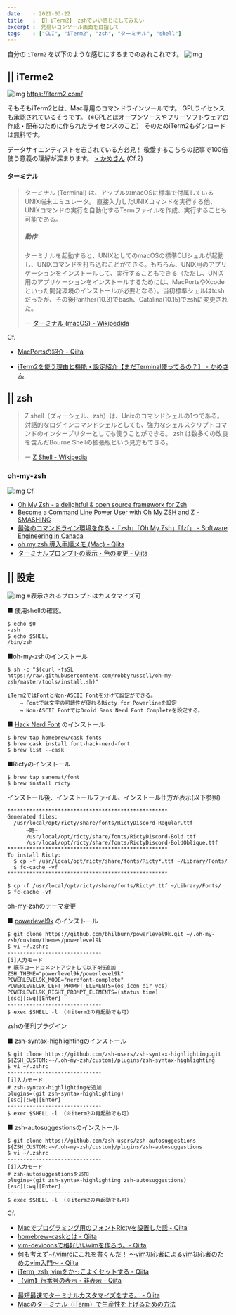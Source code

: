 ```yaml
---
date    : 2021-03-22
title   : 【🐚 iTerm2】 zshでいい感じにしてみたい
excerpt :　見易いコンソール画面を目指して
tags    : ["CLI", "iTerm2", "zsh", "ターミナル", "shell"]
---
```


自分の `iTerm2` を以下のような感じにするまでのあれこれです。
![img](https://i.gyazo.com/e8e91e01f0252350b8fc3bfe0432c350.png)


## || iTerme2
![img](https://iterm2.com/img/logo2x.jpg)
https://iterm2.com/


そもそもiTerm2とは、Mac専用のコマンドラインツールです。
GPLライセンスも承認されているそうです。
(※GPLとはオープンソースやフリーソフトウェアの作成・配布のために作られたライセンスのこと）
そのためiTerm2もダンロードは無料です。

データサイエンティストを志されている方必見！
敬愛するこちらの記事で100倍使う意義の理解が深まります。
[> かめさん](https://datawokagaku.com/iterm2_intro/) (Cf.2)



#### ターミナル
> ターミナル (Terminal) は、アップルのmacOSに標準で付属しているUNIX端末エミュレータ。
> 直接入力したUNIXコマンドを実行する他、UNIXコマンドの実行を自動化するTermファイルを作成、実行することも可能である。
>
> ##### 動作
> ターミナルを起動すると、UNIXとしてのmacOSの標準CLIシェルが起動し、UNIXコマンドを打ち込むことができる。もちろん、UNIX用のアプリケーションをインストールして、実行することもできる（ただし、UNIX用のアプリケーションをインストールするためには、MacPortsやXcodeといった開発環境のインストールが必要となる）。当初標準シェルはtcshだったが、その後Panther(10.3)でbash、Catalina(10.15)でzshに変更された。
>
> ー [ターミナル (macOS) - Wikipedida](https://ja.wikipedia.org/wiki/%E3%82%BF%E3%83%BC%E3%83%9F%E3%83%8A%E3%83%AB_(macOS))

Cf.
+ [MacPortsの紹介 - Qiita](https://qiita.com/tenomoto/items/66614f982de96641d662)
* [iTerm2を使う理由と機能・設定紹介【まだTerminal使ってるの？】 - かめさん](https://datawokagaku.com/iterm2_intro/)



## || zsh
> Z shell（ズィーシェル、zsh）は、Unixのコマンドシェルの1つである。対話的なログインコマンドシェルとしても、強力なシェルスクリプトコマンドのインタープリターとしても使うことができる。 zsh は数多くの改良を含んだBourne Shellの拡張版という見方もできる。
>
> ー [Z Shell - Wikipedia](https://ja.wikipedia.org/wiki/Z_Shell)

### oh-my-zsh
![img](https://ohmyz.sh/img/OMZLogo_BnW.png)
Cf.
* [Oh My Zsh - a delightful & open source framework for Zsh](https://ohmyz.sh/)
* [Become a Command Line Power User with Oh My ZSH and Z - SMASHING](https://www.smashingmagazine.com/2015/07/become-command-line-power-user-oh-my-zsh-z/)
* [最強のコマンドライン環境を作る -「zsh」「Oh My Zsh」「fzf」 - Software Engineering in Canada](https://higalex.com/2020/12/19/zsh-oh-my-zsh-fzf/)
* [oh my zsh 導入手順メモ (Mac) - Qiita](https://qiita.com/NaokiIshimura/items/249bb1a101b626a59387)
* [ターミナルプロンプトの表示・色の変更 - Qiita](https://qiita.com/hmmrjn/items/60d2a64c9e5bf7c0fe60)

## || 設定
![img](https://ottan.xyz/uploads/2019/05/190511-7e43a148ff87e513.png)
※表示されるプロンプトはカスタマイズ可


■ 使用shellの確認。
```Shell
$ echo $0
-zsh
$ echo $SHELL
/bin/zsh
```

■oh-my-zshのインストール
```shell
$ sh -c "$(curl -fsSL https://raw.githubusercontent.com/robbyrussell/oh-my-zsh/master/tools/install.sh)"
```

    iTerm2ではFontとNon-ASCII Fontを分けて設定ができる。
        → Fontでは文字の可読性が優れるRicty for Powerlineを設定
        → Non-ASCII FontではDroid Sans Nerd Font Completeを設定する。

■ [Hack Nerd Font](https://github.com/ryanoasis/nerd-fonts#font-installation) のインストール
```Shell
$ brew tap homebrew/cask-fonts
$ brew cask install font-hack-nerd-font
$ brew list --cask
```

■Rictyのインストール
```shell
$ brew tap sanemat/font
$ brew install ricty
```

インストール後、インストールファイル、インストール仕方が表示(以下参照)


    ***************************************************
    Generated files:
      /usr/local/opt/ricty/share/fonts/RictyDiscord-Regular.ttf
          ~略~
          /usr/local/opt/ricty/share/fonts/RictyDiscord-Bold.ttf
          /usr/local/opt/ricty/share/fonts/RictyDiscord-BoldOblique.ttf
    ***************************************************
    To install Ricty:
      $ cp -f /usr/local/opt/ricty/share/fonts/Ricty*.ttf ~/Library/Fonts/
      $ fc-cache -vf
    ***************************************************

```shell
$ cp -f /usr/local/opt/ricty/share/fonts/Ricty*.ttf ~/Library/Fonts/
$ fc-cache -vf
```


oh-my-zshのテーマ変更

■ [powerlevel9k](https://github.com/Powerlevel9k/powerlevel9k#prompt-customization) のインストール

```shell
$ git clone https://github.com/bhilburn/powerlevel9k.git ~/.oh-my-zsh/custom/themes/powerlevel9k
$ vi ~/.zshrc
------------------------------
[i]入力モード
# 既存コードコメントアウトして以下4行追加
ZSH_THEME="powerlevel9k/powerlevel9k"
POWERLEVEL9K_MODE="nerdfont-complete"
POWERLEVEL9K_LEFT_PROMPT_ELEMENTS=(os_icon dir vcs)
POWERLEVEL9K_RIGHT_PROMPT_ELEMENTS=(status time)
[esc][:wq][Enter]
------------------------------
$ exec $SHELL -l （※iterm2の再起動でも可）
```


zshの便利プラグイン

■ zsh-syntax-highlightingのインストール

```shell
$ git clone https://github.com/zsh-users/zsh-syntax-highlighting.git ${ZSH_CUSTOM:-~/.oh-my-zsh/custom}/plugins/zsh-syntax-highlighting
$ vi ~/.zshrc
------------------------------
[i]入力モード
# zsh-syntax-highlightingを追加
plugins=(git zsh-syntax-highlighting)
[esc][:wq][Enter]
------------------------------
$ exec $SHELL -l （※iterm2の再起動でも可）
```

■ zsh-autosuggestionsのインストール
```shell
$ git clone https://github.com/zsh-users/zsh-autosuggestions ${ZSH_CUSTOM:-~/.oh-my-zsh/custom}/plugins/zsh-autosuggestions
$ vi ~/.zshrc
------------------------------
[i]入力モード
# zsh-autosuggestionsを追加
plugins=(git zsh-syntax-highlighting zsh-autosuggestions)
[esc][:wq][Enter]
------------------------------
$ exec $SHELL -l （※iterm2の再起動でも可）
```

Cf.
+ [Macでプログラミング用のフォントRictyを設置した話 - Qiita](https://qiita.com/park-jh/items/3c5b9b4aa5619a3631b3)
+ [homebrew-caskとは - Qiita](https://qiita.com/swallowtail62/items/61244ea3c7d00f692823)
+ [vim-deviconsで格好いいvimを作ろう。- Qiita](https://qiita.com/park-jh/items/4358d2d33a78ec0a2b5c)
+ [何も考えず~/.vimrcにこれを書くんだ！ 〜vim初心者によるvim初心者のためのvim入門〜 - Qiita](https://qiita.com/morikooooo/items/9fd41bcd8d1ce9170301)
+ [iTerm, zsh, vimをかっこよくセットする - Qiita](https://qiita.com/fischeri_phys/items/4443807a18dfc990e6d8)
+ [【vim】行番号の表示・非表示 - Qiita](https://qiita.com/spyder1211/items/c5dd49a3a799bd146599)
* [最短最速でターミナルカスタマイズをする。 - Qiita](https://qiita.com/y-hirako0928/items/30b6f8d0162dbb8ca486)
* [Macのターミナル（iTerm）で生産性を上げるための方法](https://ottan.xyz/posts/2019/05/terminal-zsh-customize-20190505/)
